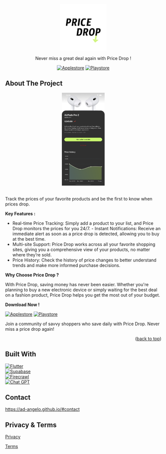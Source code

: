 <a id="readme-top"></a>

<!-- PROJECT LOGO -->
<div align="center">
  <a href="https://github.com/ad-angelo/price-drop">
    <img src="assets/price_drop_icon_512.png" alt="Logo" width="150" height="150">
  </a>

<p align="center">Never miss a great deal again with Price Drop !</p>

[![Applestore][Applestore-free]][Applestore-url]
[![Playstore][Playstore-free]][Playstore-url]

</div>

<!-- ABOUT THE PROJECT -->

## About The Project

<div align="center">
    <img src="assets/app_screenshot.png" alt="Logo" height="300">
</div>
<br />

Track the prices of your favorite products and be the first to know when prices
drop.

**Key Features :**

- Real-time Price Tracking: Simply add a product to your list, and Price Drop
  monitors the prices for you 24/7. - Instant Notifications: Receive an
  immediate alert as soon as a price drop is detected, allowing you to buy at
  the best time.
- Multi-site Support: Price Drop works across all your favorite shopping sites,
  giving you a comprehensive view of your products, no matter where they’re
  sold.
- Price History: Check the history of price changes to better understand trends
  and make more informed purchase decisions.

**Why Choose Price Drop ?**

With Price Drop, saving money has never been easier. Whether you're planning to
buy a new electronic device or simply waiting for the best deal on a fashion
product, Price Drop helps you get the most out of your budget.

**Download Now !**

[![Applestore][Applestore]][Applestore-url]
[![Playstore][Playstore]][Playstore-url]

Join a community of savvy shoppers who save daily with Price Drop. Never miss a
price drop again!

<p align="right">(<a href="#readme-top">back to top</a>)</p>

## Built With

[![Flutter][Flutter.dev]][Flutter-url]\
[![Supabase][Supabase.com]][Supabase-url]\
[![Firecrawl][Firecrawl.dev]][Firecrawl-url]\
[![Chat GPT][Chatgpt.com]][Chatgpt-url]

<!-- CONTACT -->

## Contact

https://ad-angelo.github.io/#contact

<!-- ACKNOWLEDGMENTS -->

## Privacy & Terms

[Privacy](https://ad-angelo.github.io/price-drop/en/privacy)

[Terms](https://ad-angelo.github.io/price-drop/en/terms)

<!-- MARKDOWN LINKS & IMAGES -->
<!-- https://www.markdownguide.org/basic-syntax/#reference-style-links -->

[Flutter.dev]: https://img.shields.io/badge/flutter-deepskyblue?logo=flutter&style=for-the-badge
[Flutter-url]: https://flutter.dev
[Supabase.com]: https://img.shields.io/badge/supabase-black?logo=supabase&style=for-the-badge
[Supabase-url]: https://supabase.com
[Firecrawl.dev]: https://img.shields.io/badge/🔥%20firecrawl-orange?style=for-the-badge
[Firecrawl-url]: https://www.firecrawl.dev
[Chatgpt.com]: https://img.shields.io/badge/chat%20gpt-74aa9c?logo=openai&style=for-the-badge
[Chatgpt-url]: https://chatgpt.com
[Applestore]: https://img.shields.io/badge/apple%20store-%20-dodgerblue?&logo=apple&style=for-the-badge
[Applestore-free]: https://img.shields.io/badge/apple%20store-free%20!-dodgerblue?&logo=apple&style=for-the-badge
[Applestore-url]: https://apps.apple.com/fr/app/price-drop/id6621245639
[Playstore]: https://img.shields.io/badge/play%20store-%20-springgreen?&logo=google-play&style=for-the-badge
[Playstore-free]: https://img.shields.io/badge/play%20store-free%20!-springgreen?&logo=google-play&style=for-the-badge
[Playstore-url]: https://play.google.com/store/apps/details?id=com.adangelo.priceDrop&hl=ln&gl=US
